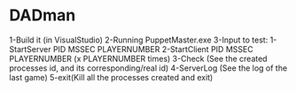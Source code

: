# DADman

1-Build it (in VisualStudio)
2-Running PuppetMaster.exe
3-Input to test:
    1-StartServer PID MSSEC PLAYERNUMBER
    2-StartClient PID MSSEC PLAYERNUMBER (x PLAYERNUMBER times)
    3-Check	(See the created processes id, and its corresponding/real id)
    4-ServerLog (See the log of the last game)
    5-exit(Kill all the processes created and exit)

